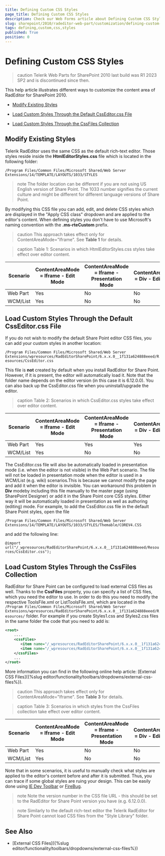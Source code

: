 ```yaml
---
title: Defining Custom CSS Styles
page_title: Defining Custom CSS Styles
description: Check our Web Forms article about Defining Custom CSS Styles.
slug: sharepoint/2010/radeditor-web-part/customization/defining-custom-css-styles
tags: defining,custom,css,styles
published: True
position: 0
---
```


# Defining Custom CSS Styles

>caution Telerik Web Parts for SharePoint 2010 last build was R1 2023 SP2 and is discontinued since then.

This help article illustrates different ways to customize the content area of RadEditor for SharePoint 2010.

* [Modify Existing Styles](#modify-existing-styles)

* [Load Custom Styles Through the Default CssEditor.css File](#load-custom-styles-through-the-default-csseditorcss-file)

* [Load Custom Styles Through the CssFiles Collection](#load-custom-styles-through-the-cssfiles-collection)

## Modify Existing Styles

Telerik RadEditor uses the same CSS as the default rich-text editor. Those styles reside inside the **HtmlEditorStyles.css** file which is located in the following folder:

`/Program Files/Common Files/Microsoft Shared/Web Server Extensions/14/TEMPLATE/LAYOUTS/1033/STYLES`

>note The folder location can be different if you are not using US English version of Share Point. The 1033 number signifies the current culture and might be different for different language versions of Share Point.
>


By modifying this CSS file you can add, edit, and delete CSS styles which are displayed in the "Apply CSS class" dropdown and are applied to the editor's content. When defining styles you don't have to use Microsoft's naming convention with the **.ms-rteCustom** prefix.

>caution This approach takes effect only for ContentAreaMode="Iframe". See **Table 1** for details.

>caption Table 1: Scenarios in which HtmlEditorStyles.css styles take effect over editor content.

| Scenario | ContentAreaMode = Iframe - Edit Mode | ContentAreaMode = Iframe - Presentation Mode | ContentAreaMode = Div - Edit Mode | ContentAreaMode = Div - Presentation Mode |
| ------ | ------ | ------ | ------ | ------ |
|Web Part|Yes|No|No|No|
|WCM/List|Yes|No|No|No|

## Load Custom Styles Through the Default CssEditor.css File

If you do not wish to modify the default Share Point editor CSS files, you can add your custom styles in another location:

`/Program Files/Common Files/Microsoft Shared/Web Server Extensions/wpresources/RadEditorSharePoint/6.x.x.0__1f131a624888eeed/Resources/CssEditor.css`

This file is **not** created by default when you install RadEditor for Share Point. However, if it is present, the editor will automatically load it. Note that the folder name depends on the editor version (in this case it is 6.12.0.0). You can also back up the CssEditor.css file when you uninstall/upgrade the editor.


>caption  Table 2: Scenarios in which CssEditor.css styles take effect over editor content. 

| Scenario | ContentAreaMode = Iframe - Edit Mode | ContentAreaMode = Iframe - Presentation Mode | ContentAreaMode = Div - Edit Mode | ContentAreaMode = Div - Presentation Mode |
| ------ | ------ | ------ | ------ | ------ |
|Web Part|Yes|Yes|Yes|Yes|
|WCM/List|Yes|No|No|No|

The CssEditor.css file will also be automatically loaded in presentation mode (i.e. when the editor is not visible) in the Web Part scenario. The file will not be loaded in presentation mode when the editor is used in a WCM/List (e.g. wiki) scenarios.This is because we cannot modify the page and add it when the editor is invisible. You can workaround this problem in **Div** modeby including this file manually to the master page (using SharePoint Designer) or add it in the Share Point core CSS styles. Either way it will be automatically loaded in presentation as well as authoring (editing) mode. For example, to add the CssEditor.css file in the default Share Point styles, open the file

`/Program Files/Common Files/Microsoft Shared/Web Server Extensions/14/TEMPLATE/LAYOUTS/1033/STYLES/Themable/COREV4.CSS`

and add the following line:

`@import url("/_wpresources/RadEditorSharePoint/6.x.x.0__1f131a624888eeed/Resources/CssEditor.css");`

## Load Custom Styles Through the CssFiles Collection

RadEditor for Share Point can be configured to load external CSS files as well. Thanks to the **CssFiles** property, you can specify a list of CSS files, which you need the editor to use. In order to do this you need to modify the respective ToolsFile.xml or ListToolsFile.xml, which are located in the `/Program Files/Common Files/Microsoft Shared/Web Server Extensions/wpresources/RadEditorSharePoint/6.x.x.0__1f131a624888eeed/Resources/` folder. For example if you create Styles1.css and Styles2.css files in the same folder the code that you need to add is:

````XML
<root>
    ....
    <cssFiles>
       <item name="/_wpresources/RadEditorSharePoint/6.x.x.0__1f131a624888eeed/Resources/Styles1.css" />
       <item name="/_wpresources/RadEditorSharePoint/6.x.x.0__1f131a624888eeed/Resources/Styles2.css" />
    </cssFiles>
    ...
</root>
````



More information you can find in the following online help article: [External CSS Files]({%slug editor/functionality/toolbars/dropdowns/external-css-files%}).

>caution This approach takes effect only for ContentAreaMode="Iframe". See **Table 3** for details.

>caption  Table 3: Scenarios in which styles from the CssFiles collection take effect over editor content. 

| Scenario | ContentAreaMode = Iframe - Edit Mode | ContentAreaMode = Iframe - Presentation Mode | ContentAreaMode = Div - Edit Mode | ContentAreaMode = Div - Presentation Mode |
| ------ | ------ | ------ | ------ | ------ |
|Web Part|Yes|No|No|No|
|WCM/List|Yes|No|No|No|

Note that in some scenarios, it is useful to manually check what styles are applied to the editor's content before and after it is submitted. Thus, you can trace if some global styles are ruing your design. This can be easily done using [IE Dev Toolbar](https://www.microsoft.com/downloads/details.aspx?familyid=e59c3964-672d-4511-bb3e-2d5e1db91038&displaylang=en) or [FireBug](http://getfirebug.com/).

>note Note the version number in the CSS file URL - this should be set to the RadEditor for Share Point version you have (e.g. 6.12.0.0).

>note Similarly to the default rich-text editor the Telerik RadEditor for Share Point cannot load CSS files from the "Style Library" folder.

## See Also

* [External CSS Files]({%slug editor/functionality/toolbars/dropdowns/external-css-files%})
